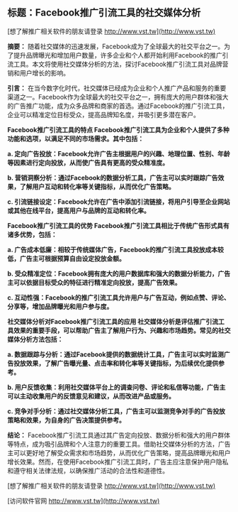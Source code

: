 ## **标题：Facebook推广引流工具的社交媒体分析**

[想了解推广相关软件的朋友请登录 http://www.vst.tw](http://www.vst.tw)

**摘要：**
随着社交媒体的迅速发展，Facebook成为了全球最大的社交平台之一。为了提升品牌曝光和增加用户数量，许多企业和个人都开始利用Facebook的推广引流工具。本文将使用社交媒体分析的方法，探讨Facebook推广引流工具对品牌营销和用户增长的影响。

**引言：**
在当今数字化时代，社交媒体已经成为企业和个人推广产品和服务的重要渠道之一。Facebook作为全球最大的社交平台之一，拥有庞大的用户群体和强大的广告推广功能，成为众多品牌和商家的首选。通过Facebook的推广引流工具，企业可以精准定位目标受众，提高品牌知名度，并吸引更多潜在客户。

**Facebook推广引流工具的特点 Facebook推广引流工具为企业和个人提供了多种功能和选项，以满足不同的市场需求。其中包括：**

**a. 定向广告投放：Facebook允许广告主根据用户的兴趣、地理位置、性别、年龄等因素进行定向投放，从而使广告具有更高的受众精准度。**

**b. 营销洞察分析：通过Facebook的数据分析工具，广告主可以实时跟踪广告效果，了解用户互动和转化率等关键指标，从而优化广告策略。**

**c. 引流链接设定：Facebook允许在广告中添加引流链接，将用户引导至企业网站或其他在线平台，提高用户与品牌的互动和转化率。**

**Facebook推广引流工具的优势 Facebook推广引流工具相比于传统广告形式具有诸多优势，包括：**

**a. 广告成本低廉：相较于传统媒体广告，Facebook的推广引流工具投放成本较低，广告主可根据预算自由设定投放金额。**

**b. 受众精准定位：Facebook拥有庞大的用户数据库和强大的数据分析能力，广告主可以依据目标受众的特征进行精准定向投放，提高广告效果。**

**c. 互动性强：Facebook的推广引流工具允许用户与广告互动，例如点赞、评论、分享等，增加品牌曝光和用户参与度。**

**社交媒体分析对Facebook推广引流工具的应用 社交媒体分析是评估推广引流工具效果的重要手段，可以帮助广告主了解用户行为、兴趣和市场趋势。常见的社交媒体分析方法包括：**

**a. 数据跟踪与分析：通过Facebook提供的数据统计工具，广告主可以实时监测广告投放效果，了解广告曝光量、点击率和转化率等关键指标，为后续优化提供参考。**

**b. 用户反馈收集：利用社交媒体平台上的调查问卷、评论和私信等功能，广告主可以主动收集用户的反馈意见和建议，从而改进产品或服务。**

**c. 竞争对手分析：通过社交媒体分析工具，广告主可以监测竞争对手的广告投放策略和效果，为自身的广告决策提供参考。**

**结论：**
Facebook推广引流工具通过其广告定向投放、数据分析和强大的用户群体等特点，成为吸引品牌和个人注意力的重要工具。借助社交媒体分析的方法，广告主可以更好地了解受众需求和市场趋势，从而优化广告策略，提高品牌曝光和用户增长效果。然而，在使用Facebook推广引流工具时，广告主应注意保护用户隐私和遵守相关法律法规，以确保推广活动的合法性和道德性。

[想了解推广相关软件的朋友请登录 http://www.vst.tw](http://www.vst.tw)


[访问软件官网 http://www.vst.tw](http://www.vst.tw)
